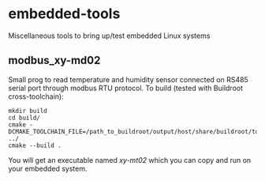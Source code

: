 # embedded-tools
Miscellaneous tools to bring up/test embedded Linux systems

## modbus\_xy-md02
Small prog to read temperature and humidity sensor connected on RS485 serial port through modbus RTU protocol.
To build (tested with Buildroot cross-toolchain):

    mkdir build
    cd build/
    cmake -DCMAKE_TOOLCHAIN_FILE=/path_to_buildroot/output/host/share/buildroot/toolchainfile.cmake ../
    cmake --build .

You will get an executable named *xy-mt02* which you can copy and run on your embedded system.
